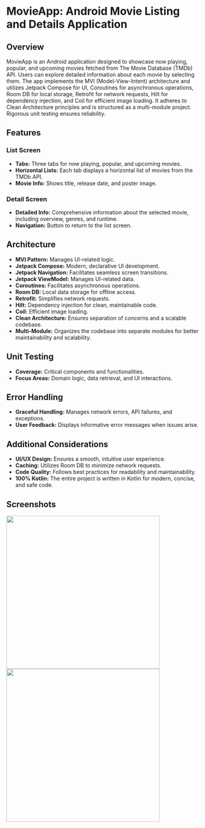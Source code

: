 # MovieApp: Android Movie Listing and Details Application

## Overview

MovieApp is an Android application designed to showcase now playing, popular, and upcoming movies fetched from The Movie Database (TMDb) API. Users can explore detailed information about each movie by selecting them. The app implements the MVI (Model-View-Intent) architecture and utilizes Jetpack Compose for UI, Coroutines for asynchronous operations, Room DB for local storage, Retrofit for network requests, Hilt for dependency injection, and Coil for efficient image loading. It adheres to Clean Architecture principles and is structured as a multi-module project. Rigorous unit testing ensures reliability.

## Features

### List Screen
- **Tabs:** Three tabs for now playing, popular, and upcoming movies.
- **Horizontal Lists:** Each tab displays a horizontal list of movies from the TMDb API.
- **Movie Info:** Shows title, release date, and poster image.

### Detail Screen
- **Detailed Info:** Comprehensive information about the selected movie, including overview, genres, and runtime.
- **Navigation:** Button to return to the list screen.

## Architecture

- **MVI Pattern:** Manages UI-related logic.
- **Jetpack Compose:** Modern, declarative UI development.
- **Jetpack Navigation:** Facilitates seamless screen transitions.
- **Jetpack ViewModel:** Manages UI-related data.
- **Coroutines:** Facilitates asynchronous operations.
- **Room DB:** Local data storage for offline access.
- **Retrofit:** Simplifies network requests.
- **Hilt:** Dependency injection for clean, maintainable code.
- **Coil:** Efficient image loading.
- **Clean Architecture:** Ensures separation of concerns and a scalable codebase.
- **Multi-Module:** Organizes the codebase into separate modules for better maintainability and scalability.

## Unit Testing

- **Coverage:** Critical components and functionalities.
- **Focus Areas:** Domain logic, data retrieval, and UI interactions.

## Error Handling

- **Graceful Handling:** Manages network errors, API failures, and exceptions.
- **User Feedback:** Displays informative error messages when issues arise.

## Additional Considerations

- **UI/UX Design:** Ensures a smooth, intuitive user experience.
- **Caching:** Utilizes Room DB to minimize network requests.
- **Code Quality:** Follows best practices for readability and maintainability.
- **100% Kotlin:** The entire project is written in Kotlin for modern, concise, and safe code.

## Screenshots
<img src="https://github.com/basmaEldesouky/MoviesApp/assets/41978905/9b9179cf-8355-4ade-aa14-77b820981b0a" width="400">
<img src="https://github.com/basmaEldesouky/MoviesApp/assets/41978905/02f06d04-a8a9-4d7f-933a-348719e1f139" width="400">

